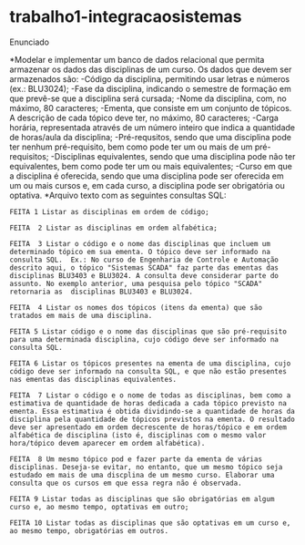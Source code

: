 # trabalho1-integracaosistemas
Enunciado

*Modelar e implementar um banco de dados relacional que permita armazenar os dados das disciplinas de um curso. Os dados que devem ser armazenados são:
    -Código da disciplina, permitindo usar letras e números (ex.: BLU3024);
    -Fase da disciplina, indicando o semestre de formação em que prevê-se que a disciplina será cursada; 
    -Nome da disciplina, com, no máximo, 80 caracteres;
    -Ementa, que consiste em um conjunto de tópicos.  A descrição de cada tópico deve ter, no máximo, 80 caracteres;
    -Carga horária, representada através de um número inteiro que indica a quantidade de horas/aula da disciplina;
    -Pré-requsitos, sendo que uma disciplina pode ter nenhum pré-requisito, bem como pode ter um ou mais de um pré-requisitos;
    -Disciplinas equivalentes, sendo que uma disciplina pode não ter equivalentes, bem como pode ter um ou mais equivalentes;
    -Curso em que a disciplina é oferecida, sendo que uma disciplina pode ser oferecida em um ou mais cursos e, em cada curso, a disciplina pode ser obrigatória ou optativa.
*Arquivo texto com as seguintes consultas SQL:

    FEITA 1 Listar as disciplinas em ordem de código;

    FEITA  2 Listar as disciplinas em ordem alfabética;

    FEITA  3 Listar o código e o nome das disciplinas que incluem um determinado tópico em sua ementa. O tópico deve ser informado na consulta SQL.  Ex.: No curso de Engenharia de Controle e Automação descrito aqui, o tópico "Sistemas SCADA" faz parte das ementas das disciplinas BLU3403 e BLU3024. A consulta deve considerar parte do assunto. No exemplo anterior, uma pesquisa pelo tópico "SCADA" retornaria as  disciplinas BLU3403 e BLU3024.

    FEITA  4 Listar os nomes dos tópicos (itens da ementa) que são tratados em mais de uma disciplina.

    FEITA 5 Listar código e o nome das disciplinas que são pré-requisito para uma determinada disciplina, cujo código deve ser informado na consulta SQL.

    FEITA 6 Listar os tópicos presentes na ementa de uma disciplina, cujo código deve ser informado na consulta SQL, e que não estão presentes nas ementas das disciplinas equivalentes.
     
    FEITA  7 Listar o código e o nome de todas as disciplinas, bem como a estimativa de quantidade de horas dedicada a cada tópico previsto na ementa. Essa estimativa é obtida dividindo-se a quantidade de horas da disciplina pela quantidade de tópicos previstos na ementa. O resultado deve ser apresentado em ordem decrescente de horas/tópico e em ordem alfabética de disciplina (isto é, disciplinas com o mesmo valor hora/tópico devem aparecer em ordem alfabética). 
    
    FEITA  8 Um mesmo tópico pod e fazer parte da ementa de várias disciplinas. Deseja-se evitar, no entanto, que um mesmo tópico seja estudado em mais de uma discplina de um mesmo curso. Elaborar uma consulta que os cursos em que essa regra não é observada.

    FEITA 9 Listar todas as disciplinas que são obrigatórias em algum curso e, ao mesmo tempo, optativas em outro;

    FEITA 10 Listar todas as disciplinas que são optativas em um curso e, ao mesmo tempo, obrigatórias em outros.
